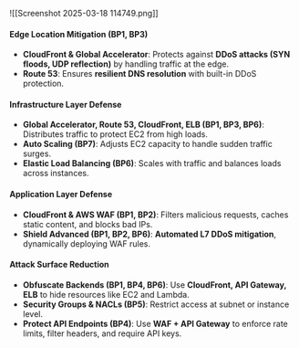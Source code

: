 ![[Screenshot 2025-03-18 114749.png]]
#### **Edge Location Mitigation (BP1, BP3)**

- **CloudFront & Global Accelerator**: Protects against **DDoS attacks (SYN floods, UDP reflection)** by handling traffic at the edge.
- **Route 53**: Ensures **resilient DNS resolution** with built-in DDoS protection.

#### **Infrastructure Layer Defense**

- **Global Accelerator, Route 53, CloudFront, ELB (BP1, BP3, BP6)**: Distributes traffic to protect EC2 from high loads.
- **Auto Scaling (BP7)**: Adjusts EC2 capacity to handle sudden traffic surges.
- **Elastic Load Balancing (BP6)**: Scales with traffic and balances loads across instances.

#### **Application Layer Defense**

- **CloudFront & AWS WAF (BP1, BP2)**: Filters malicious requests, caches static content, and blocks bad IPs.
- **Shield Advanced (BP1, BP2, BP6)**: **Automated L7 DDoS mitigation**, dynamically deploying WAF rules.

#### **Attack Surface Reduction**

- **Obfuscate Backends (BP1, BP4, BP6)**: Use **CloudFront, API Gateway, ELB** to hide resources like EC2 and Lambda.
- **Security Groups & NACLs (BP5)**: Restrict access at subnet or instance level.
- **Protect API Endpoints (BP4)**: Use **WAF + API Gateway** to enforce rate limits, filter headers, and require API keys.